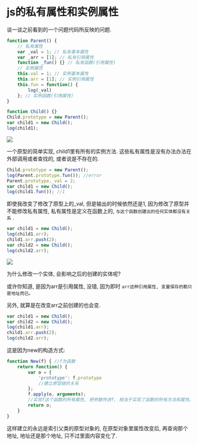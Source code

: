<!--
Created: Mon Aug 26 2019 15:15:29 GMT+0800 (China Standard Time)
Modified: Mon Aug 26 2019 15:15:29 GMT+0800 (China Standard Time)
-->
# js的私有属性和实例属性

谈一谈之前看到的一个问题代码所反映的问题. 

``` js
function Parent() {
    // 私有属性
    var _val = 1; // 私有基本属性
    var _arr = [1]; // 私有引用属性
    function _fun() {} // 私有函数(引用属性)
    // 实例属性
    this.val = 1; // 实例基本属性
    this.arr = [1]; // 实例引用属性
    this.fun = function() {
        log(_val)
    }; // 实例函数(引用属性)
}
```

``` js
function Child() {}
Child.prototype = new Parent();
var child1 = new Child();
log(child1);
```

![](http://images2015.cnblogs.com/blog/1121217/201704/1121217-20170413091157283-1665075142.png)

一个原型的简单实现, child1里有所有的实例方法. 这些私有属性是没有办法办法在外部调用或者查找的, 或者说是不存在的. 

``` js
Child.prototype = new Parent();
log(Parent.prototype.fun()); //error
Parent.prototype._val = 2;
var child1 = new Child();
log(child1.fun()); //1
```

即使我改变了修改了原型上的_val, 但是输出的时候依然还是1, 因为修改了原型并不能修改私有属性, 私有属性是定义在函数上的, `与这个函数创建出的任何实体都没有关系` . 

``` js
var child1 = new Child();
log(child1.arr);
child1.arr.push(2);
var child2 = new Child();
log(child2.arr);
```

![](http://images2015.cnblogs.com/blog/1121217/201704/1121217-20170413093119361-1267109832.png)

为什么修改一个实体, 会影响之后的创建的实体呢? 

或许你知道, 是因为arr是引用属性, 没错, 因为即时 `arr这种引用属性, 变量保存的都只是地址而已。 ` 

另外, 就算是在改变arr之前创建的也会变. 

``` js
var child1 = new Child();
var child2 = new Child();
log(child1.arr);
child1.arr.push(2);
log(child2.arr);
```

这是因为new的构造方式: 

``` js
function New(f) { //f为函数
    return function() {
        var o = {
            'prototype': f.prototype
            //建立原型链的关系
        };
        f.apply(o, arguments);
        //实现f这个函数的所有属性, 把参数传进f, 相当于实现了函数的所有方法和属性。 
        return o;
    }
}
```

这样建立的永远是索引父类的原型对象的, 在原型对象里属性改变后, 再查询那个地址, 地址还是那个地址, 只不过里面内容变化了. 

